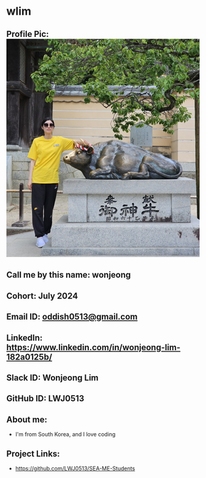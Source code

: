 # wlim
## Profile Pic: ![picture in Japan](/wlim/profile-pic.jpeg)
## Call me by this name: wonjeong
## Cohort: July 2024
## Email ID: oddish0513@gmail.com
## LinkedIn: https://www.linkedin.com/in/wonjeong-lim-182a0125b/
## Slack ID: Wonjeong Lim
## GitHub ID: LWJ0513
## About me: 
- I'm from South Korea, and I love coding
## Project Links:
- https://github.com/LWJ0513/SEA-ME-Students